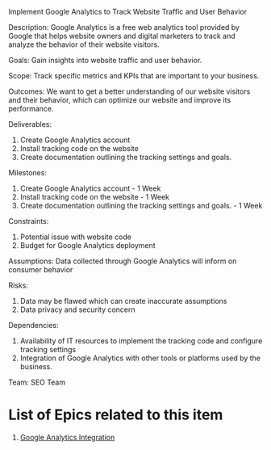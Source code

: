 Implement Google Analytics to Track Website Traffic and User Behavior

Description: Google Analytics is a free web analytics tool provided by Google that helps website owners and digital marketers to track and analyze the behavior of their website visitors. 

Goals: Gain insights into website traffic and user behavior. 

Scope: Track specific metrics and KPIs that are important to your business.

Outcomes: We want to get a better understanding of our website visitors and their behavior, which can optimize our website and improve its performance.

Deliverables:
  1) Create Google Analytics account
  2) Install tracking code on the website
  3) Create documentation outlining the tracking settings and goals.

Milestones:
  1) Create Google Analytics account - 1 Week
  2) Install tracking code on the website - 1 Week
  3) Create documentation outlining the tracking settings and goals. - 1 Week


Constraints:
  1) Potential issue with website code
  2) Budget for Google Analytics deployment

Assumptions: Data collected through Google Analytics will inform on consumer behavior

Risks:
  1) Data may be flawed which can create inaccurate assumptions
  2) Data privacy and security concern

Dependencies: 
  1) Availability of IT resources to implement the tracking code and configure tracking settings
  2) Integration of Google Analytics with other tools or platforms used by the business.

Team: SEO Team

# List of Epics related to this item

1) [Google Analytics Integration](https://github.com/jnarlyv/mywebclass-agile-docs/blob/projectmod/documentation/templates/theme/initiatives/epics/analytics.md)
